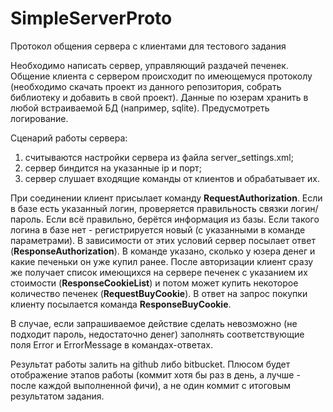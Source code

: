 SimpleServerProto
=================

Протокол общения сервера с клиентами для тестового задания



Необходимо написать сервер, управляющий раздачей печенек. Общение клиента с сервером происходит по имеющемуся протоколу (необходимо скачать проект из данного репозитория, собрать библиотеку и добавить в свой проект). Данные по юзерам хранить в любой встраиваемой БД (например, sqlite). Предусмотреть логирование.

Сценарий работы сервера:
1. считываются настройки сервера из файла server_settings.xml;
2. сервер биндится на указанные ip и порт;
3. сервер слушает входящие команды от клиентов и обрабатывает их.

При соединении клиент присылает команду **RequestAuthorization**. Если в базе есть указанный логин, проверяется правильность связки логин/пароль. Если всё правильно, берётся информация из базы. Если такого логина в базе нет - регистрируется новый (с указанными в команде параметрами). В зависимости от этих условий сервер посылает ответ (**ResponseAuthorization**). В команде указано, сколько у юзера денег и какие печеньки он уже купил ранее.
После авторизации клиент сразу же получает список имеющихся на сервере печенек с указанием их стоимости (**ResponseCookieList**) и потом может купить некоторое количество печенек (**RequestBuyCookie**). В ответ на запрос покупки клиенту посылается команда **ResponseBuyCookie**.

В случае, если запрашиваемое действие сделать невозможно (не подходит пароль, недостаточно денег) заполнять соответствующие поля Error и ErrorMessage в командах-ответах.

Результат работы залить на github либо bitbucket. Плюсом будет отображение этапов работы (коммит хотя бы раз в день, а лучше - после каждой выполненной фичи), а не один коммит с итоговым результатом задания.
